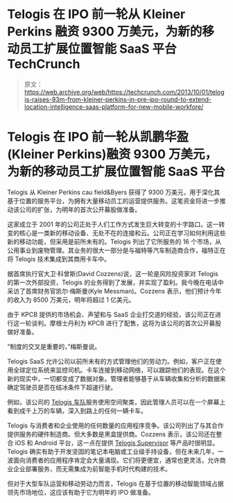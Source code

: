# Telogis 在 IPO 前一轮从 Kleiner Perkins 融资 9300 万美元，为新的移动员工扩展位置智能 SaaS 平台 TechCrunch

> 原文：<https://web.archive.org/web/https://techcrunch.com/2013/10/01/telogis-raises-93m-from-kleiner-perkins-in-pre-ipo-round-to-extend-location-intelligence-saas-platform-for-new-mobile-workfore/>

# Telogis 在 IPO 前一轮从凯鹏华盈(Kleiner Perkins)融资 9300 万美元，为新的移动员工扩展位置智能 SaaS 平台

Telogis 从 Kleiner Perkins cau field&Byers 获得了 9300 万美元，用于深化其基于位置的服务平台，为拥有大量移动员工的运营提供服务。这笔资金将进一步推动该公司的扩张，为明年的首次公开募股做准备。

这家成立于 2001 年的公司正处于人们工作方式发生巨大转变的十字路口。这一转变的核心是一类新的移动设备、无处不在的连接和云。公司正在学习如何利用这些新的移动功能，但采用是前所未有的。Telogis 列出了它所服务的 16 个市场，从公用事业到废物管理。其业务的很大一部分是与福特等汽车制造商合作，福特正在将 Telogis 技术集成到其商用卡车中。

据首席执行官大卫·科曾斯(David Cozzens)说，这一轮是风险投资家对 Telogis 的第一次外部投资，Telogis 的业务得到了发展，并实现了盈利。我今晚在电话中采访了首席财务官凯尔·梅斯曼(Kyle Messman)。Cozzens 表示，他们预计今年的收入为 8500 万美元，明年将超过 1 亿美元。

由于 KPCB 提供的市场机会、声望和与 SaaS 企业打交道的经验，该公司正在进行这一轮谈判。摩根士丹利为 KPCB 进行了配售，这将为该公司的首次公开募股做好准备。

“制度的交叉是重要的，”梅斯曼说。

Telogis SaaS 允许公司以前所未有的方式管理他们的劳动力。例如，客户正在使用全球定位系统来监控司机。卡车连接到移动网络，可以跟踪他们的表现。在这个新的现实中，一切都变成了数据对象。管理者能够基于从车辆收集和分析的数据来确定驾驶员是否在结冰条件下超速行驶。

例如，该公司的 [Telogis 车队](https://web.archive.org/web/20221206015653/http://www.telogis.com/solutions/fleet)服务使用空间聚类，因此管理人员可以在一个屏幕上看到成千上万的车辆，深入到路上的任何一辆卡车。

Telogis 与消费者和企业使用的任何数量的应用程序竞争。该公司列出了与其合作提供服务的硬件制造商。但大多数是黑盒提供商。Cozzens 表示，该公司还在整合 iOS 和 Android 平台，这一点在提供 [Telogis Supervisor](https://web.archive.org/web/20221206015653/http://www.telogis.com/solutions/fleet/supervisor) 等产品时很明显。Telogis 确实有助于开发坚固的笔记本电脑或工业级手持设备，但在未来几年，一波面向消费者的应用程序肯定会大量涌现。它们将更便宜，通常也更灵活，允许商业企业部署服务，而无需集成为前智能手机时代构建的技术。

但对于大型车队运营和移动劳动力而言，Telogis 在基于位置的移动智能领域占据领先市场地位，这应该有助于它为明年的 IPO 做准备。